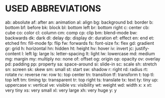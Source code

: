 # USED ABBREVIATIONS

ab: absolute
af: after
an: animation
al: align
bg: background
bd: border
b: bottom
bf: before
bk: block
bl: bottom left
br: bottom right
c: center
cb: cube
co: color
cl: column
cm: comp
cp: clip
bm: blend-mode
bw: backwards
dk: dark
dl: delay
dp: display
dr: duration
ef: effect
en: end
et: etched
fm: fill-mode
fp: flip
fw: forwards
fs: font-size
fx: flex
gd: gradient
gr: grid
h: horizontal
hn: hidden
ht: height
hv: hover
iv: invert
jc: justify-content
l: left
lg: large
ls: letter-spacing
lt: light
lw: lowercase
md: medium
mg: margin
my: multiply
no: none
of: offset
og: origin
op: opacity
ov: overlay
pd: padding
pp: property
sa: space-around
si: slide-in
sc: scale
sh: stretch
sn: screen
sk: skew
sm: small
st: start
sw: shadow
r: right
rd: radius
rt: rotate
rv: reverse
rw: row
tc: top center
tn: transition
tf: transform
t: top
tl: top left
tm: timing
tp: transparent
tr: top right
ts: translate
tx: text
ty: tiny
up: uppercase
v: vertical
ve: visible
vs: visibility
wt: weight
wd: width
x: x
xt: very tiny
xs: very small
xl: very large
xh: very huge
y: y
